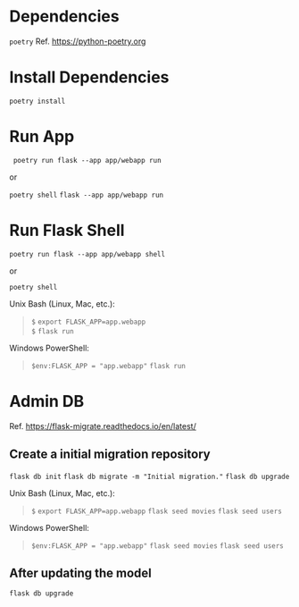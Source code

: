 # Dependencies
`poetry` 
Ref. https://python-poetry.org

# Install Dependencies
`poetry install` 

# Run App

` poetry run flask --app app/webapp run`

or

`poetry shell`
`flask --app app/webapp run`


# Run Flask Shell
`poetry run flask --app app/webapp shell`

or

`poetry shell`

 Unix Bash (Linux, Mac, etc.): 
>`$` `export FLASK_APP=app.webapp`      
>`$` `flask run`
 
Windows PowerShell:
> `$env:FLASK_APP = "app.webapp"`
> `flask run`




# Admin DB 
Ref. https://flask-migrate.readthedocs.io/en/latest/
## Create a initial migration repository
`flask db init`
`flask db migrate -m "Initial migration."`
`flask db upgrade`

 Unix Bash (Linux, Mac, etc.): 
>`$` `export FLASK_APP=app.webapp` 
`flask seed movies`
`flask seed users`
     
Windows PowerShell:
> `$env:FLASK_APP = "app.webapp"`
`flask seed movies`
`flask seed users`

## After updating the model
`flask db upgrade`

